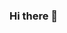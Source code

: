 ### Hi there 👋

<!--
**dtoloto/dtoloto** is a ✨ _special_ ✨ repository because its `README.md` (this file) appears on your GitHub profile.

Technology and programming have always been a passion of mine. 
At the age of 11, I had my first contact with programming and, since then, I’ve never stopped. 
I'm a software engineer with 5 years of experience in full-stack web development.
